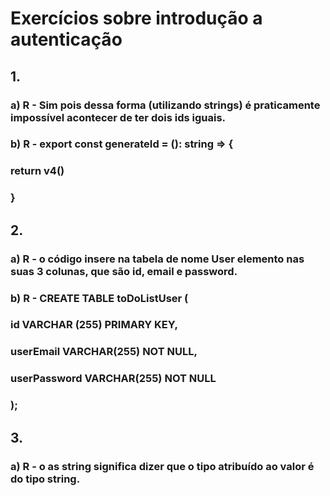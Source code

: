# Exercícios sobre introdução a autenticação

## 1.

### a) R - Sim pois dessa forma (utilizando strings) é praticamente impossível acontecer de ter dois ids iguais.

### b) R - export const generateId = (): string => {
### return v4()
### }

## 2. 

### a) R - o código insere na tabela de nome User elemento nas suas 3 colunas, que são id, email e password.

### b) R - CREATE TABLE toDoListUser (
### id VARCHAR (255) PRIMARY KEY,
### userEmail VARCHAR(255) NOT NULL,
### userPassword VARCHAR(255) NOT NULL 
### );


## 3.

### a) R - o as string significa dizer que o tipo atribuído ao valor é  do tipo string.

